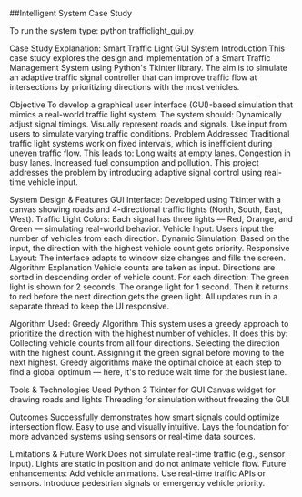 ##Intelligent System Case Study 

To run the system type:
python trafficlight_gui.py


Case Study Explanation: Smart Traffic Light GUI System
Introduction
This case study explores the design and implementation of a Smart Traffic Management System using Python's Tkinter library. The aim is to simulate an adaptive traffic signal controller that can improve traffic flow at intersections by prioritizing directions with the most vehicles.

Objective
To develop a graphical user interface (GUI)-based simulation that mimics a real-world traffic light system. The system should:
Dynamically adjust signal timings.
Visually represent roads and signals.
Use input from users to simulate varying traffic conditions.
Problem Addressed
Traditional traffic light systems work on fixed intervals, which is inefficient during uneven traffic flow. This leads to:
Long waits at empty lanes.
Congestion in busy lanes.
Increased fuel consumption and pollution.
This project addresses the problem by introducing adaptive signal control using real-time vehicle input.

System Design & Features
GUI Interface: Developed using Tkinter with a canvas showing roads and 4-directional traffic lights (North, South, East, West).
Traffic Light Colors: Each signal has three lights — Red, Orange, and Green — simulating real-world behavior.
Vehicle Input: Users input the number of vehicles from each direction.
Dynamic Simulation: Based on the input, the direction with the highest vehicle count gets priority.
Responsive Layout: The interface adapts to window size changes and fills the screen.
Algorithm Explanation
Vehicle counts are taken as input.
Directions are sorted in descending order of vehicle count.
For each direction:
The green light is shown for 2 seconds.
The orange light for 1 second.
Then it returns to red before the next direction gets the green light.
All updates run in a separate thread to keep the UI responsive.

Algorithm Used: Greedy Algorithm
This system uses a greedy approach to prioritize the direction with the highest number of vehicles. It does this by:
Collecting vehicle counts from all four directions.
Selecting the direction with the highest count.
Assigning it the green signal before moving to the next highest.
Greedy algorithms make the optimal choice at each step to find a global optimum — here, it's to reduce wait time for the busiest lane.

Tools & Technologies Used
Python 3
Tkinter for GUI
Canvas widget for drawing roads and lights
Threading for simulation without freezing the GUI

Outcomes
Successfully demonstrates how smart signals could optimize intersection flow.
Easy to use and visually intuitive.
Lays the foundation for more advanced systems using sensors or real-time data sources.

Limitations & Future Work
Does not simulate real-time traffic (e.g., sensor input).
Lights are static in position and do not animate vehicle flow.
Future enhancements:
Add vehicle animations.
Use real-time traffic APIs or sensors.
Introduce pedestrian signals or emergency vehicle priority.
